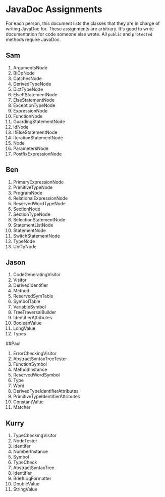 # JavaDoc Assignments
For each person, this document lists the classes that they are in charge of writing JavaDoc for. These assignments are arbitrary. It's good to write documentation for code someone else wrote. All `public` and `protected` methods require JavaDoc.

## Sam
1. ArgumentsNode
1. BiOpNode
1. CatchesNode
1. DerivedTypeNode
1. DictTypeNode
1. ElseIfStatementNode
1. ElseStatementNode
1. ExceptionTypeNode
1. ExpressionNode
1. FunctionNode
1. GuardingStatementNode
1. IdNode
1. IfElseStatementNode
1. IterationStatementNode
1. Node
1. ParametersNode
1. PostfixExpressionNode

## Ben
1. PrimaryExpressionNode
1. PrimitiveTypeNode
1. ProgramNode
1. RelationalExpressionNode
1. ReservedWordTypeNode
1. SectionNode
1. SectionTypeNode
1. SelectionStatementNode
1. StatementListNode
1. StatementNode
1. SwitchStatementNode
1. TypeNode
1. UnOpNode

## Jason
1. CodeGeneratingVisitor
1. Visitor
1. DerivedIdentifier
1. Method
1. ReservedSymTable
1. SymbolTable
1. VariableSymbol
1. TreeTraversalBuilder
1. IdentifierAttributes
1. BooleanValue
1. LongValue
1. Types

##Paul
1. ErrorCheckingVisitor
1. AbstractSyntaxTreeTester
1. FunctionSymbol
1. MethodInstance
1. ReservedWordSymbol
1. Type
1. Word
1. DerivedTypeIdentifierAttributes
1. PrimitiveTypeIdentifierAttributes
1. ConstantValue
1. Matcher

## Kurry
1. TypeCheckingVisitor
1. NodeTester
1. Identifer
1. NumberInstance
1. Symbol
1. TypeCheck
1. AbstractSyntaxTree
1. Identifier
1. BriefLogFormatter
1. DoubleValue
1. StringValue